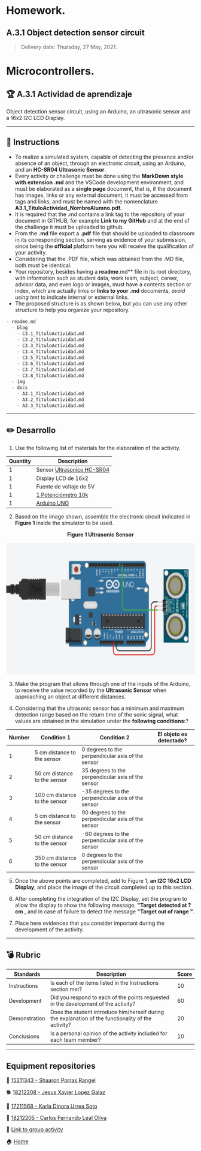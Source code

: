 # **Homework.**  

## A.3.1 Object detection sensor circuit

> Delivery date: Thursday, 27 May, 2021.
> 

# Microcontrollers.

## 🏆 A.3.1 Actividad de aprendizaje

Object detection sensor circuit, using an Arduino, an ultrasonic sensor and a 16x2 I2C LCD Display.
___

## 📘 Instructions

- To realize a simulated system, capable of detecting the presence and/or absence of an object, through an electronic circuit, using an Arduino, and an **HC-SR04 Ultrasonic Sensor**.
- Every activity or challenge must be done using the **MarkDown style with extension .md** and the VSCode development environment, and must be elaborated as a **single page** document, that is, if the document has images, links or any external document, it must be accessed from tags and links, and must be named with the nomenclature **A3.1_TituloActividad_NombreAlumno.pdf.**
- It is required that the .md contains a link tag to the repository of your document in GITHUB, for example **Link to my GitHub** and at the end of the challenge it must be uploaded to github.
- From the **.md** file export a **.pdf** file that should be uploaded to classroom in its corresponding section, serving as evidence of your submission, since being the **official** platform here you will receive the qualification of your activity.
- Considering that the .PDF file, which was obtained from the .MD file, both must be identical.
- Your repository, besides having a **readme**.md** file in its root directory, with information such as student data, work team, subject, career, advisor data, and even logo or images, must have a contents section or index, which are actually links or **links to your .md** documents, _avoid using text_ to indicate internal or external links.
- The proposed structure is as shown below, but you can use any other structure to help you organize your repository.
  
```
- readme.md
  - blog
    - C3.1_TituloActividad.md
    - C3.2_TituloActividad.md
    - C3.3_TituloActividad.md
    - C3.4_TituloActividad.md
    - C3.5_TituloActividad.md
    - C3.6_TituloActividad.md
    - C3.7_TituloActividad.md
    - C3.8_TituloActividad.md
  - img
  - docs
    - A3.1_TituloActividad.md
    - A3.2_TituloActividad.md
    - A3.3_TituloActividad.md
```

___

## ✏️ Desarrollo

1. Use the following list of materials for the elaboration of the activity.

| Quantity | Description                                                                                                                                                                                                                                       |
| -------- | ---------------------------------------------------------------------------------------------------------------- |
| 1        | Sensor [Ultrasonico HC-SR04](https://www.amazon.com.mx/SainSmart-HC-SR04-Ranging-Detector-Distance/dp/B004U8TOE6/ref=sr_1_5?__mk_es_MX=%C3%85M%C3%85%C5%BD%C3%95%C3%91&dchild=1&keywords=hc-sr04&qid=1599005012&sr=8-5) |
| 1         | Display LCD de 16x2
| 1        | Fuente de voltaje de 5V                                                                                          |
| 1        | [1 Potenciómetro 10k ](https://www.amazon.com.mx/Uxcell-a15011600ux0235-Linear-Rotary-Potentiometer/dp/B01DKCUVMQ/ref=sr_1_1?__mk_es_MX=%C3%85M%C3%85%C5%BD%C3%95%C3%91&dchild=1&keywords=potenciometro+10k&qid=1599005041&sr=8-1)                         |
| 1        | [Arduino UNO](https://www.amazon.com.mx/Progressive-Automations-LC-066-Arduino-Rev3/dp/B00WH5XOJK/ref=sr_1_7?__mk_es_MX=%C3%85M%C3%85%C5%BD%C3%95%C3%91&dchild=1&keywords=arduino+uno&qid=1599005073&sr=8-7)                               |

2. Based on the image shown, assemble the electronic circuit indicated in **Figure 1** inside the simulator to be used.

<p align="center">  
    <strong>Figure 1 Ultrasonic Sensor</strong></p>
<p align="center">   
    <img alt="Logo" src="imagenes/C3.x_ArduinoEsquematicoSensorUltrasonico.png" width=550 height=350>
</p>


3. Make the program that allows through one of the inputs of the Arduino, to receive the value recorded by the **Ultrasonic Sensor** when approaching an object at different distances.

4. Considering that the ultrasonic sensor has a minimum and maximum detection range based on the return time of the sonic signal, what values are obtained in the simulation under the **following conditions:**?

| Number | Condition 1                   | Condition 2                                         | El objeto es detectado? |
| ------ | ----------------------------- | --------------------------------------------------- | ----------------------- |
| 1      | 5 cm distance to the sensor   | 0 degrees to the perpendicular axis of the sensor   |
| 2      | 50 cm distance to the sensor  | 35 degrees to the perpendicular axis of the sensor  |
| 3      | 100 cm distance to the sensor | -35 degrees to the perpendicular axis of the sensor |
| 4      | 5 cm distance to the sensor   | 90 degrees to the perpendicular axis of the sensor  |
| 5      | 50 cm distance to the sensor  | -60 degrees to the perpendicular axis of the sensor |
| 6      | 350 cm distance to the sensor | 0 degrees to the perpendicular axis of the sensor   |

5. Once the above points are completed, add to Figure 1, **an I2C 16x2 LCD Display**, and place the image of the circuit completed up to this section.

6. After completing the integration of the I2C Display, set the program to allow the display to show the following message, **"Target detected at ? cm** , and in case of failure to detect the message **"Target out of range "**.

7. Place here evidences that you consider important during the development of the activity.


___

## 💣 Rubric

| **Standards** | **Description**                                                                                      |**Score** |
| ------------- | ---------------------------------------------------------------------------------------------------- | ------ |
| Instructions  | Is each of the items listed in the Instructions section met?                                         | 10        |
| Development   | Did you respond to each of the points requested in the development of the activity?                  | 60        |
| Demonstration | Does the student introduce him/herself during the explanation of the functionality of the activity?  | 20        |
| Conclusions   | Is a personal opinion of the activity included for each team member?                                 | 10        |


___

## Equipment repositories

🥞 [15211343 - Shaaron Porras Rangel](https://github.com/ShaaronPR/Tareas)

🐕 [18212208 - Jesus Xavier Lopez Galaz](https://github.com/LopezJesus/Sistemas-Programables)

🧀 [17211568 - Karla Dinora Urrea Soto](https://github.com/Karldin11/SistemasProgramables)

🐶 [18212205 - Carlos Fernando Leal Oliva](https://github.com/FernandoOliva18212205/SistemasProgramables)

📁 [Link to group activity](https://github.com/ShaaronPR/Sistemas-Programables/blob/main/A3.1_NombreApellido_Sistematicos.md)


🏠 [Home](https://github.com/ShaaronPR/Sistemas-Programables)



